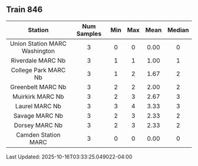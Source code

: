 ## Train 846

| Station | Num Samples | Min | Max | Mean | Median |
| :-----: | :---------: | :-: | :-: | :--: | :----: |
| Union Station MARC Washington | 3 | 0 | 0 | 0.00 | 0 |
| Riverdale MARC Nb | 3 | 1 | 1 | 1.00 | 1 |
| College Park MARC Nb | 3 | 1 | 2 | 1.67 | 2 |
| Greenbelt MARC Nb | 3 | 2 | 2 | 2.00 | 2 |
| Muirkirk MARC Nb | 3 | 2 | 3 | 2.67 | 3 |
| Laurel MARC Nb | 3 | 3 | 4 | 3.33 | 3 |
| Savage MARC Nb | 3 | 2 | 3 | 2.33 | 2 |
| Dorsey MARC Nb | 3 | 2 | 3 | 2.33 | 2 |
| Camden Station MARC | 3 | 0 | 0 | 0.00 | 0 |


Last Updated: 2025-10-16T03:33:25.049022-04:00